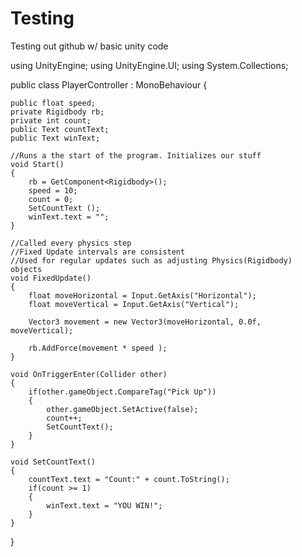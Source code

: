 # Testing
Testing out github w/ basic unity code

using UnityEngine;
using UnityEngine.UI;
using System.Collections;


public class PlayerController : MonoBehaviour {
	
	public float speed;
	private Rigidbody rb;
	private int count;
	public Text countText;
	public Text winText;
	
	//Runs a the start of the program. Initializes our stuff
	void Start()
	{
		rb = GetComponent<Rigidbody>();
		speed = 10;
		count = 0;
		SetCountText ();
		winText.text = "";
	}
	
	//Called every physics step
	//Fixed Update intervals are consistent
	//Used for regular updates such as adjusting Physics(Rigidbody) objects
	void FixedUpdate()
	{
		float moveHorizontal = Input.GetAxis("Horizontal");
		float moveVertical = Input.GetAxis("Vertical");
		
		Vector3 movement = new Vector3(moveHorizontal, 0.0f, moveVertical);
		
		rb.AddForce(movement * speed );
	}
	
	void OnTriggerEnter(Collider other)
	{
		if(other.gameObject.CompareTag("Pick Up"))
		{
			other.gameObject.SetActive(false);
			count++;
			SetCountText();
		}
	}
	
	void SetCountText()
	{
		countText.text = "Count:" + count.ToString();
		if(count >= 1)
		{
			winText.text = "YOU WIN!";
		}
	}
}
